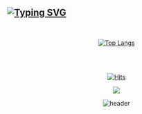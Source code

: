 [![Typing SVG](https://readme-typing-svg.herokuapp.com/?color=gradient&lines=Welcome+to+Minsung's+github!&font=Redressed&size=35)](https://git.io/typing-svg)
---

<div align="center">
<br>



<!-- stats -->

<span>[![Top Langs](https://github-readme-stats.vercel.app/api/top-langs/?username=yeomhojun1)](https://github.com/anuraghazra/github-readme-stats)</span>


<br><br>

<!-- 방문자,sns -->
[![Hits](https://hits.seeyoufarm.com/api/count/incr/badge.svg?url=https%3A%2F%2Fgithub.com%2Falstjd0930%2F&count_bg=%23D8F27D&title_bg=%23555555&icon=github.svg&icon_color=%23D8F27D&title=hits&edge_flat=false)]()

<a href="https://velog.io/@hamba" target="_blank"><img src="https://img.shields.io/badge/velog-82c59c?style=flat&logo=velog&logoColor=white"/></a>

![header](https://capsule-render.vercel.app/api?type=waving&color=gradient&height=120&animation=fadeIn&section=footer&text=🚗💨&fontAlign=70)
